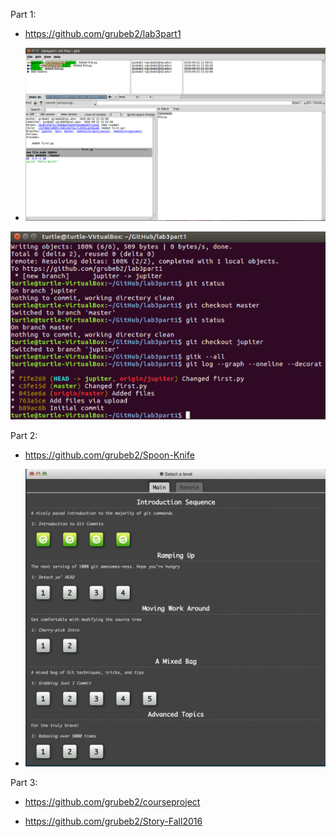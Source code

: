 Part 1:
- https://github.com/grubeb2/lab3part1

- ![gitk](https://raw.githubusercontent.com/grubeb2/CSCI2693/master/imgs/gitk_screenshot.png)

![git log](https://raw.githubusercontent.com/grubeb2/CSCI2693/master/imgs/git%20log.png)

Part 2:

- https://github.com/grubeb2/Spoon-Knife

- ![learninggitbranching](https://raw.githubusercontent.com/grubeb2/CSCI2693/master/imgs/learninggitbranching.png)

Part 3:

- https://github.com/grubeb2/courseproject

- https://github.com/grubeb2/Story-Fall2016


